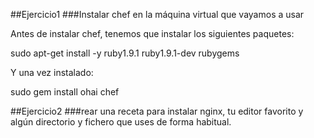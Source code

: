 ##Ejercicio1
###Instalar chef en la máquina virtual que vayamos a usar

Antes de instalar chef, tenemos que instalar los siguientes paquetes:

  sudo apt-get install -y ruby1.9.1 ruby1.9.1-dev rubygems
  
Y una vez instalado:

  sudo gem install ohai chef
  

##Ejercicio2
###rear una receta para instalar nginx, tu editor favorito y algún directorio y fichero que uses de forma habitual.

